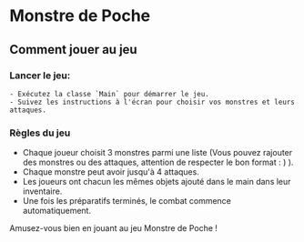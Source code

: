 # Monstre de Poche
## Comment jouer au jeu

### **Lancer le jeu**:
    - Exécutez la classe `Main` pour démarrer le jeu.
    - Suivez les instructions à l'écran pour choisir vos monstres et leurs attaques.

### Règles du jeu
- Chaque joueur choisit 3 monstres parmi une liste (Vous pouvez rajouter des monstres ou des attaques, attention de respecter le bon format : ) ).
- Chaque monstre peut avoir jusqu'à 4 attaques.
- Les joueurs ont chacun les mêmes objets ajouté dans le main dans leur inventaire.
- Une fois les préparatifs terminés, le combat commence automatiquement.

Amusez-vous bien en jouant au jeu Monstre de Poche !
